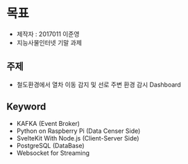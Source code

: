 # 목표

- 제작자 : 2017011 이준영
- 지능사물인터넷 기말 과제

## 주제

- 철도환경에서 열차 이동 감지 및 선로 주변 환경 감시 Dashboard

## Keyword

- KAFKA (Event Broker)
- Python on Raspberry Pi (Data Censer Side)
- SvelteKit With Node.js (Client-Server Side)
- PostgreSQL (DataBase)
- Websocket for Streaming
